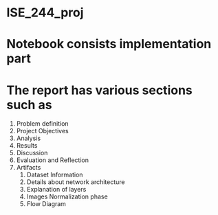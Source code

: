 # ISE_244_proj
# Notebook consists implementation part
# The report has various sections such as

1) Problem definition
2) Project Objectives
3) Analysis
4) Results
5) Discussion
6) Evaluation and Reflection
7) Artifacts 
   1) Dataset Information
   2) Details about network architecture
   3) Explanation of layers
   4) Images Normalization phase
   5) Flow Diagram
 


